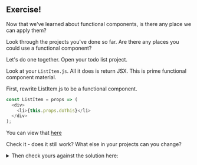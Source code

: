 ## Exercise!

Now that we've learned about functional components, is there any place we can apply them?

Look through the projects you've done so far. Are there any places you could use a functional component?

Let's do one together. Open your todo list project.

Look at your `ListItem.js`. All it does is return JSX. This is prime functional component material.

First, rewrite ListItem.js to be a functional component.

```javascript
const ListItem = props => (
  <div>
    <li>{this.props.doThis}</li>
  </div>
);
```

You can view that [here](https://git.generalassemb.ly/education-product/module-fe-framework-react/tree/master/exercise-solutions/functional-component-exercise)

Check it - does it still work? What else in your projects can you change?

<details>
 <summary>Then check yours against the solution here:</summary>
  Not only can the `ListItem` be converted into a functional component. The
  entire `ToDoList` can be it's own functional component as well.
  
  Make a new file called **ToDoList.js** and have it look very much like the
  `const ListItem` functional component above. It should have the following
  properties:
  
  * define as `const ToDoList` similar to `ListItem`.
  * import `ListItem` because it will render `ListItems`.
  * accept `props` like `ListItem`.
  * expect there something called `toDoItemArray` attached to props.
  * Use `props.toDoItemArray.map(item, index)` to iterate over each item.
  * Render `<ListItem>` components inside the map.
  * Pass the proper properties (`doThis` and `key`) to the `<ListItem>` component
  
  The syntax of getting the mapping to work can be tricky. Notice that it must
  be surrounded in curly braces, like the fruit list example that uses `.map()`
  to generate a table.
  
  All in all, the functional `ToDoList` component should look like this:
  
  ```js
  import React from 'react';
  import ListItem from './ListItem';

  const ToDoList = props => (
    <ul>
      {props.toDoItemArray.map((item, index) => (
        <ListItem doThis={item} key={index} />
      ))}
    </ul>
  )

  export default ToDoList;
  ```
</details>
